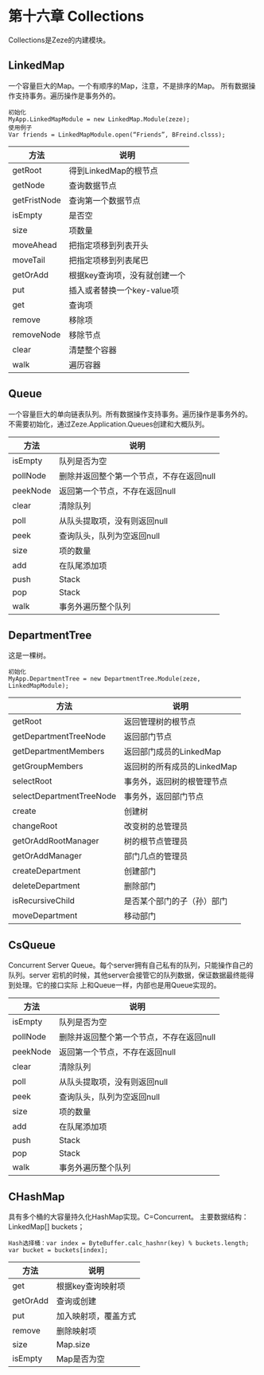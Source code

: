 # 第十六章 Collections

Collections是Zeze的内建模块。

## LinkedMap
一个容量巨大的Map。一个有顺序的Map，注意，不是排序的Map。
所有数据操作支持事务。遍历操作是事务外的。
```
初始化
MyApp.LinkedMapModule = new LinkedMap.Module(zeze);
使用例子
Var friends = LinkedMapModule.open(“Friends”, BFreind.clsss);
```
| 方法           | 说明                 |
|--------------|--------------------|
| getRoot      | 得到LinkedMap的根节点    |
| getNode      | 查询数据节点             |
| getFristNode | 查询第一个数据节点          |
| isEmpty      | 是否空                |
| size         | 项数量                |
| moveAhead    | 把指定项移到列表开头         |
| moveTail     | 把指定项移到列表尾巴         |
| getOrAdd     | 根据key查询项，没有就创建一个   |
| put          | 插入或者替换一个key-value项 |
| get          | 查询项                |
| remove       | 移除项                |
| removeNode   | 移除节点               |
| clear        | 清楚整个容器             |
| walk         | 遍历容器               |

## Queue
一个容量巨大的单向链表队列。所有数据操作支持事务。遍历操作是事务外的。
不需要初始化，通过Zeze.Application.Queues创建和大概队列。

| 方法       | 说明                     |
|----------|------------------------|
| isEmpty  | 队列是否为空                 |
| pollNode | 删除并返回整个第一个节点，不存在返回null |
| peekNode | 返回第一个节点，不存在返回null      |
| clear    | 清除队列                   |
| poll     | 从队头提取项，没有则返回null       |
| peek     | 查询队头，队列为空返回null        |
| size     | 项的数量                   |
| add      | 在队尾添加项                 |
| push     | Stack                  |
| pop      | Stack                  |
| walk     | 事务外遍历整个队列              |

## DepartmentTree
这是一棵树。
```
初始化
MyApp.DepartmentTree = new DepartmentTree.Module(zeze, LinkedMapModule);
```

| 方法                       | 说明                 |
|--------------------------|--------------------|
| getRoot                  | 返回管理树的根节点          | 
| getDepartmentTreeNode    | 返回部门节点             |
| getDepartmentMembers     | 返回部门成员的LinkedMap   |
| getGroupMembers          | 返回树的所有成员的LinkedMap |
| selectRoot               | 事务外，返回树的根管理节点      |
| selectDepartmentTreeNode | 事务外，返回部门节点         |
| create                   | 创建树                |
| changeRoot               | 改变树的总管理员           |
| getOrAddRootManager      | 树的根节点管理员           |
| getOrAddManager          | 部门几点的管理员           |
| createDepartment         | 创建部门               |
| deleteDepartment         | 删除部门               |
| isRecursiveChild         | 是否某个部门的子（孙）部门      |
| moveDepartment           | 移动部门               |

## CsQueue
Concurrent Server Queue。每个server拥有自己私有的队列，只能操作自己的队列。server
宕机的时候，其他server会接管它的队列数据，保证数据最终能得到处理。它的接口实际
上和Queue一样，内部也是用Queue实现的。

| 方法       | 说明                     |
|----------|------------------------|
| isEmpty  | 队列是否为空                 |
| pollNode | 删除并返回整个第一个节点，不存在返回null |
| peekNode | 返回第一个节点，不存在返回null      |
| clear    | 清除队列                   |
| poll     | 从队头提取项，没有则返回null       |
| peek     | 查询队头，队列为空返回null        |
| size     | 项的数量                   |
| add      | 在队尾添加项                 |
| push     | Stack                  |
| pop      | Stack                  |
| walk     | 事务外遍历整个队列              |

## CHashMap
具有多个桶的大容量持久化HashMap实现。C=Concurrent。
主要数据结构：LinkedMap<V>[] buckets；
```
Hash选择桶：var index = ByteBuffer.calc_hashnr(key) % buckets.length;
var bucket = buckets[index];
```

| 方法       | 说明         |
|----------|------------|
| get      | 根据key查询映射项 |
| getOrAdd | 查询或创建      |
| put      | 加入映射项，覆盖方式 |
| remove   | 删除映射项      |
| size     | Map.size   |
| isEmpty  | Map是否为空    |

